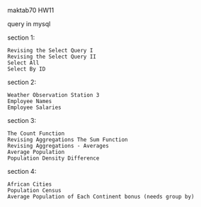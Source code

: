 maktab70 HW11

query in mysql

section 1:

    Revising the Select Query I
    Revising the Select Query II
    Select All
    Select By ID
section 2:

    Weather Observation Station 3
    Employee Names
    Employee Salaries
section 3:

    The Count Function
    Revising Aggregations The Sum Function
    Revising Aggregations - Averages
    Average Population
    Population Density Difference
section 4:

    African Cities
    Population Census
    Average Population of Each Continent bonus (needs group by)